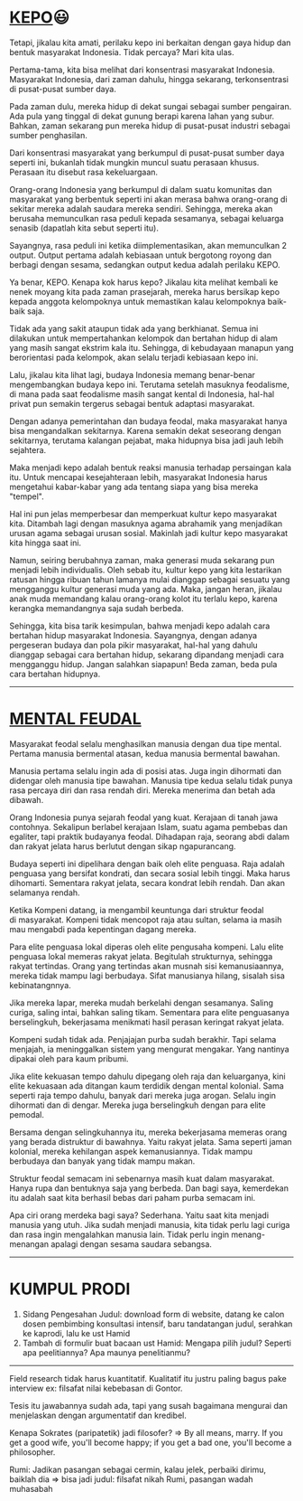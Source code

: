 # [KEPO](https://www.kompasiana.com/vincentsetiawan2064/6047849cd541df658c236cc2/kenapa-orang-indonesia-kepo)😃

Tetapi, jikalau kita amati, perilaku kepo ini berkaitan dengan gaya hidup dan bentuk masyarakat Indonesia. Tidak percaya? Mari kita ulas.

Pertama-tama, kita bisa melihat dari konsentrasi masyarakat Indonesia. Masyarakat Indonesia, dari zaman dahulu, hingga sekarang, terkonsentrasi di pusat-pusat sumber daya. 

Pada zaman dulu, mereka hidup di dekat sungai sebagai sumber pengairan. Ada pula yang tinggal di dekat gunung berapi karena lahan yang subur. Bahkan, zaman sekarang pun mereka hidup di pusat-pusat industri sebagai sumber penghasilan. 

Dari konsentrasi masyarakat yang berkumpul di pusat-pusat sumber daya seperti ini, bukanlah tidak mungkin muncul suatu perasaan khusus. Perasaan itu disebut rasa kekeluargaan. 

Orang-orang Indonesia yang berkumpul di dalam suatu komunitas dan masyarakat yang berbentuk seperti ini akan merasa bahwa orang-orang di sekitar mereka adalah saudara mereka sendiri. Sehingga, mereka akan berusaha memunculkan rasa peduli kepada sesamanya, sebagai keluarga senasib (dapatlah kita sebut seperti itu). 

Sayangnya, rasa peduli ini ketika diimplementasikan, akan memunculkan 2 output. Output pertama adalah kebiasaan untuk bergotong royong dan berbagi dengan sesama, sedangkan output kedua adalah perilaku KEPO. 

Ya benar, KEPO. Kenapa kok harus kepo? Jikalau kita melihat kembali ke nenek moyang kita pada zaman prasejarah, mereka harus bersikap kepo kepada anggota kelompoknya untuk memastikan kalau kelompoknya baik-baik saja.

Tidak ada yang sakit ataupun tidak ada yang berkhianat. Semua ini dilakukan untuk mempertahankan kelompok dan bertahan hidup di alam yang masih sangat ekstrim kala itu. Sehingga, di kebudayaan manapun yang berorientasi pada kelompok, akan selalu terjadi kebiasaan kepo ini. 

Lalu, jikalau kita lihat lagi, budaya Indonesia memang benar-benar mengembangkan budaya kepo ini. Terutama setelah masuknya feodalisme, di mana pada saat feodalisme masih sangat kental di Indonesia, hal-hal privat pun semakin tergerus sebagai bentuk adaptasi masyarakat. 

Dengan adanya pemerintahan dan budaya feodal, maka masyarakat hanya bisa mengandalkan sekitarnya. Karena semakin dekat seseorang dengan sekitarnya, terutama kalangan pejabat, maka hidupnya bisa jadi jauh lebih sejahtera. 

Maka menjadi kepo adalah bentuk reaksi manusia terhadap persaingan kala itu. Untuk mencapai kesejahteraan lebih, masyarakat Indonesia harus mengetahui kabar-kabar yang ada tentang siapa yang bisa mereka "tempel". 

Hal ini pun jelas memperbesar dan memperkuat kultur kepo masyarakat kita. Ditambah lagi dengan masuknya agama abrahamik yang menjadikan urusan agama sebagai urusan sosial. Makinlah jadi kultur kepo masyarakat kita hingga saat ini.

Namun, seiring berubahnya zaman, maka generasi muda sekarang pun menjadi lebih individualis. Oleh sebab itu, kultur kepo yang kita lestarikan ratusan hingga ribuan tahun lamanya mulai dianggap sebagai sesuatu yang mengganggu kultur generasi muda yang ada. Maka, jangan heran, jikalau anak muda memandang kalau orang-orang kolot itu terlalu kepo, karena kerangka memandangnya saja sudah berbeda.

Sehingga, kita bisa tarik kesimpulan, bahwa menjadi kepo adalah cara bertahan hidup masyarakat Indonesia. Sayangnya, dengan adanya pergeseran budaya dan pola pikir masyarakat, hal-hal yang dahulu dianggap sebagai cara bertahan hidup, sekarang dipandang menjadi cara mengganggu hidup. Jangan salahkan siapapun! Beda zaman, beda pula cara bertahan hidupnya.

---
# [MENTAL FEUDAL](https://aefnandisetiawan.medium.com/mental-feodal-13a12f0cad07)
Masyarakat feodal selalu menghasilkan manusia dengan dua tipe mental. Pertama manusia bermental atasan, kedua manusia bermental bawahan.

Manusia pertama selalu ingin ada di posisi atas. Juga ingin dihormati dan didengar oleh manusia tipe bawahan. Manusia tipe kedua selalu tidak punya rasa percaya diri dan rasa rendah diri. Mereka menerima dan betah ada dibawah.

Orang Indonesia punya sejarah feodal yang kuat. Kerajaan di tanah jawa contohnya. Sekalipun berlabel kerajaan Islam, suatu agama pembebas dan egaliter, tapi praktik budayanya feodal. Dihadapan raja, seorang abdi dalam dan rakyat jelata harus berlutut dengan sikap ngapurancang.

Budaya seperti ini dipelihara dengan baik oleh elite penguasa. Raja adalah penguasa yang bersifat kondrati, dan secara sosial lebih tinggi. Maka harus dihomarti. Sementara rakyat jelata, secara kondrat lebih rendah. Dan akan selamanya rendah.

Ketika Kompeni datang, ia mengambil keuntunga dari struktur feodal di masyarakat. Kompeni tidak mencopot raja atau sultan, selama ia masih mau mengabdi pada kepentingan dagang mereka.

Para elite penguasa lokal diperas oleh elite pengusaha kompeni. Lalu elite penguasa lokal memeras rakyat jelata. Begitulah strukturnya, sehingga rakyat tertindas. Orang yang tertindas akan musnah sisi kemanusiaannya, mereka tidak mampu lagi berbudaya. Sifat manusianya hilang, sisalah sisa kebinatangnnya.

Jika mereka lapar, mereka mudah berkelahi dengan sesamanya. Saling curiga, saling intai, bahkan saling tikam. Sementara para elite penguasanya berselingkuh, bekerjasama menikmati hasil perasan keringat rakyat jelata.

Kompeni sudah tidak ada. Penjajajan purba sudah berakhir. Tapi selama menjajah, ia meninggalkan sistem yang mengurat mengakar. Yang nantinya dipakai oleh para kaum pribumi.

Jika elite kekuasan tempo dahulu dipegang oleh raja dan keluarganya, kini elite kekuasaan ada ditangan kaum terdidik dengan mental kolonial. Sama seperti raja tempo dahulu, banyak dari mereka juga arogan. Selalu ingin dihormati dan di dengar. Mereka juga berselingkuh dengan para elite pemodal.

Bersama dengan selingkuhannya itu, mereka bekerjasama memeras orang yang berada distruktur di bawahnya. Yaitu rakyat jelata. Sama seperti jaman kolonial, mereka kehilangan aspek kemanusiannya. Tidak mampu berbudaya dan banyak yang tidak mampu makan.

Struktur feodal semacam ini sebenarnya masih kuat dalam masyarakat. Hanya rupa dan bentuknya saja yang berbeda. Dan bagi saya, kemerdekan itu adalah saat kita berhasil bebas dari paham purba semacam ini.

Apa ciri orang merdeka bagi saya? Sederhana. Yaitu saat kita menjadi manusia yang utuh. Jika sudah menjadi manusia, kita tidak perlu lagi curiga dan rasa ingin mengalahkan manusia lain. Tidak perlu ingin menang-menangan apalagi dengan sesama saudara sebangsa.

---

# KUMPUL PRODI
1. Sidang Pengesahan Judul: download form di website, datang ke calon dosen pembimbing konsultasi intensif, baru tandatangan judul, serahkan ke kaprodi, lalu ke ust Hamid
2. Tambah di formulir buat bacaan ust Hamid: 
	Mengapa pilih judul? Seperti apa peelitiannya? Apa maunya penelitianmu?
---

Field research tidak harus kuantitatif. Kualitatif itu justru paling bagus pake interview
ex: filsafat nilai kebebasan di Gontor. 

Tesis itu jawabannya sudah ada, tapi yang susah bagaimana mengurai dan menjelaskan dengan argumentatif dan kredibel.

Kenapa Sokrates (paripatetik) jadi filosofer?
=> By all means, marry. If you get a good wife, you'll become happy; if you get a bad one, you'll become a philosopher.

Rumi: Jadikan pasangan sebagai cermin, kalau jelek, perbaiki dirimu, baiklah dia
=> bisa jadi judul: filsafat nikah Rumi, pasangan wadah muhasabah
